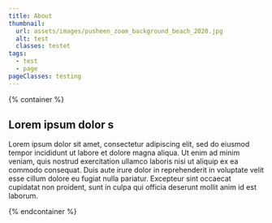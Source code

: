 ```yaml
---
title: About
thumbnail:
  url: assets/images/pusheen_zoom_background_beach_2020.jpg
  alt: test
  classes: testet
tags:
  - test
  - page
pageClasses: testing
---
```

{% container %}

## Lorem ipsum dolor s

Lorem ipsum dolor sit amet, consectetur adipiscing elit, sed do eiusmod tempor incididunt ut labore et dolore magna aliqua. Ut enim ad minim veniam, quis nostrud exercitation ullamco laboris nisi ut aliquip ex ea commodo consequat. Duis aute irure dolor in reprehenderit in voluptate velit esse cillum dolore eu fugiat nulla pariatur. Excepteur sint occaecat cupidatat non proident, sunt in culpa qui officia deserunt mollit anim id est laborum.

{% endcontainer %}